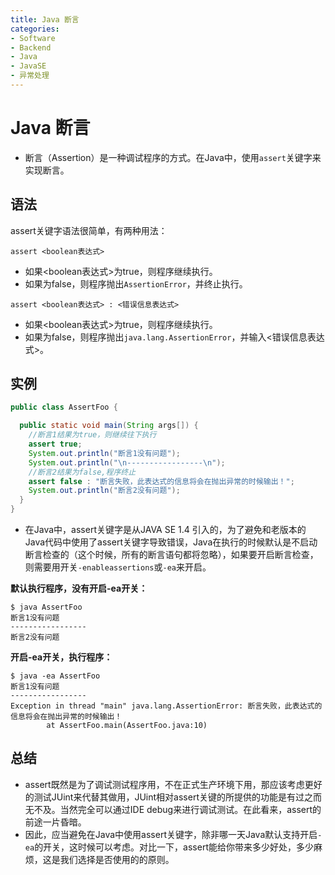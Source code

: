 ```yaml
---
title: Java 断言
categories:
- Software
- Backend
- Java
- JavaSE
- 异常处理
---
```

# Java 断言

- 断言（Assertion）是一种调试程序的方式。在Java中，使用`assert`关键字来实现断言。

## 语法

 assert关键字语法很简单，有两种用法：

```
assert <boolean表达式>
```

- 如果<boolean表达式>为true，则程序继续执行。
- 如果为false，则程序抛出`AssertionError`，并终止执行。

```
assert <boolean表达式> : <错误信息表达式>
```

- 如果<boolean表达式>为true，则程序继续执行。
- 如果为false，则程序抛出`java.lang.AssertionError`，并输入<错误信息表达式>。

## 实例

```java
public class AssertFoo {

  public static void main(String args[]) {
    //断言1结果为true，则继续往下执行
    assert true;
    System.out.println("断言1没有问题");
    System.out.println("\n-----------------\n");
    //断言2结果为false,程序终止
    assert false : "断言失败，此表达式的信息将会在抛出异常的时候输出！";
    System.out.println("断言2没有问题");
  }
}
```

- 在Java中，assert关键字是从JAVA SE 1.4 引入的，为了避免和老版本的Java代码中使用了assert关键字导致错误，Java在执行的时候默认是不启动断言检查的（这个时候，所有的断言语句都将忽略），如果要开启断言检查，则需要用开关`-enableassertions`或`-ea`来开启。

**默认执行程序，没有开启-ea开关：**

```
$ java AssertFoo
断言1没有问题
-----------------
断言2没有问题
```

**开启-ea开关，执行程序：**

```
$ java -ea AssertFoo
断言1没有问题
-----------------
Exception in thread "main" java.lang.AssertionError: 断言失败，此表达式的信息将会在抛出异常的时候输出！
        at AssertFoo.main(AssertFoo.java:10)
```

## 总结

- assert既然是为了调试测试程序用，不在正式生产环境下用，那应该考虑更好的测试JUint来代替其做用，JUint相对assert关键的所提供的功能是有过之而无不及。当然完全可以通过IDE debug来进行调试测试。在此看来，assert的前途一片昏暗。
- 因此，应当避免在Java中使用assert关键字，除非哪一天Java默认支持开启`-ea`的开关，这时候可以考虑。对比一下，assert能给你带来多少好处，多少麻烦，这是我们选择是否使用的的原则。